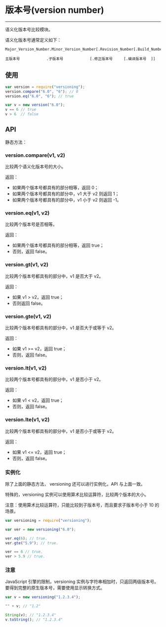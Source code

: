# 版本号(version number)

----

语义化版本号比较模块。

语义化版本号通常定义如下：

    Major_Version_Number.Minor_Version_Number[.Revision_Number[.Build_Number]]

    主版本号            .子版本号            [.修正版本号     [.编译版本号  ]]

## 使用

```javascript
var version = require("versioning");
version.compare("6.0", "6"); // 0
version.eq("6.0", "6"); // true

var v = new version("6.0");
v == 6 // true
v > 6  // false
```

## API

静态方法：

### version.compare(v1, v2)

比较两个语义化版本号的大小。

返回：

* 如果两个版本号都具有的部分相等，返回 0；
* 如果两个版本号都具有的部分中，v1 大于 v2 则返回 1；
* 如果两个版本号都具有的部分中，v1 小于 v2 则返回 -1。


### version.eq(v1, v2)

比较两个版本号是否相等。

返回：

* 如果两个版本号都具有的部分相等，返回 true；
* 否则，返回 false。

### version.gt(v1, v2)

比较两个版本号都具有的部分中，v1 是否大于 v2。

返回：

* 如果 v1 > v2，返回 true；
* 否则返回 false。

### version.gte(v1, v2)

比较两个版本号都具有的部分中，v1 是否大于或等于 v2。

返回：

* 如果 v1 >= v2，返回 true；
* 否则，返回 false。

### version.lt(v1, v2)

比较两个版本号都具有的部分中，v1 是否小于 v2。

返回：

* 如果 v1 < v2，返回 true；
* 否则，返回 false。

### version.lte(v1, v2)

比较两个版本号都具有的部分中，v1 是否小于或等于 v2。

返回：

* 如果 v1 <= v2，返回 true；
* 否则，返回 false。

### 实例化

除了上面的静态方法， versioning 还可以进行实例化，API 与上面一致。

特殊的，versioning 实例可以使用算术比较运算符，比较两个版本的大小。

注意：使用算术比较运算符，只能比较到子版本号，而且要求子版本号小于 10 的场景。

```javascript
var versioning = require("versioning");

var ver = new versioning("6.0");

ver.eq(6); // true.
ver.gte("5.9"); // true.

ver == 6 // true.
ver > 5.9 // true.
```

### 注意

JavaScript 引擎的限制，versioning 实例与字符串相加时，只返回两级版本号。
要得到完整的原生版本号，需要使用显示转换方式。

```javascript
var v = new versioning("1.2.3.4");

"" + v; // "1.2"

String(v); // "1.2.3.4"
v.toString(); // "1.2.3.4"
```
